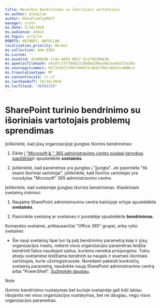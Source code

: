 ```yaml
---
title: Neveikia bendrinimas su išoriniais vartotojais
ms.author: mikeplum
author: MikePlumleyMSFT
manager: scotv
ms.date: 5/18/2018
ms.audience: Admin
ms.topic: article
ROBOTS: NOINDEX, NOFOLLOW
localization_priority: Normal
ms.collection: Adm_O365
ms.custom: ''
ms.assetid: d3d0b69b-214e-4859-8957-621fd6306b30
ms.openlocfilehash: d4c8fc75ff8db2319b88a20bea9b3ee661f2e36e
ms.sourcegitcommit: 037331d71f06750d972c0b6278b23bb15c4806ca
ms.translationtype: MT
ms.contentlocale: lt-LT
ms.lasthandoff: 10/18/2019
ms.locfileid: "36502239"
---
```

# <a name="fix-problems-sharing-sharepoint-content-with-external-users"></a>SharePoint turinio bendrinimo su išoriniais vartotojais problemų sprendimas

Įsitikinkite, kad jūsų organizacijoje įjungtas Išorinis bendrinimas:
  
1. Eikite į ["Microsoft &amp; " 365 administravimo centro puslapį tarnybos papildiniai](https://portal.office.com/adminportal/home#/Settings/ServicesAndAddIns)ir spustelėkite **svetainės**.
    
2. Įsitikinkite, kad parametras yra įjungtas į "įjungta". Jei pasirinkta "tik esami Išoriniai vartotojai", įsitikinkite, kad išorinis vartotojas yra nurodytas "Microsoft" 365 administravimo centre.
    
Įsitikinkite, kad svetainėje įjungtas Išorinis bendrinimas. Klasikiniam svetainių rinkiniui:
  
1. Naujame SharePoint administravimo centre kairiojoje srityje spustelėkite **svetainės**.
    
2. Pasirinkite svetainę ar svetaines ir juostelėje spustelėkite **bendrinimas**.
    
Komandos svetainei, priklausančiai "Office 365" grupei, arba ryšio svetainei:
  
- Šie nauji svetainių tipai turi tą patį bendrinimo parametrą kaip ir jūsų organizacijos mastu, nebent visos organizacijos parametras leidžia bendrinti failus naudojant saitus, kuriems nereikia prisijungimo. Tokiu atveju svetainėse leidžiama bendrinti su naujais ir esamais išoriniais vartotojais, kurie užsiregistruosite. Norėdami pakeisti konkrečių svetainių parametrą, naudokite naują SharePoint administravimo centrą arba "PowerShell". [Sužinokite daugiau](https://go.microsoft.com/fwlink/?linkid=871863).
    
> [!NOTE]
> Išorinio bendrinimo nustatymas bet kurioje svetainėje gali būti labiau ribojantis nei visos organizacijos nustatymas, bet ne daugiau, negu visos organizacijos parametras. 
  

